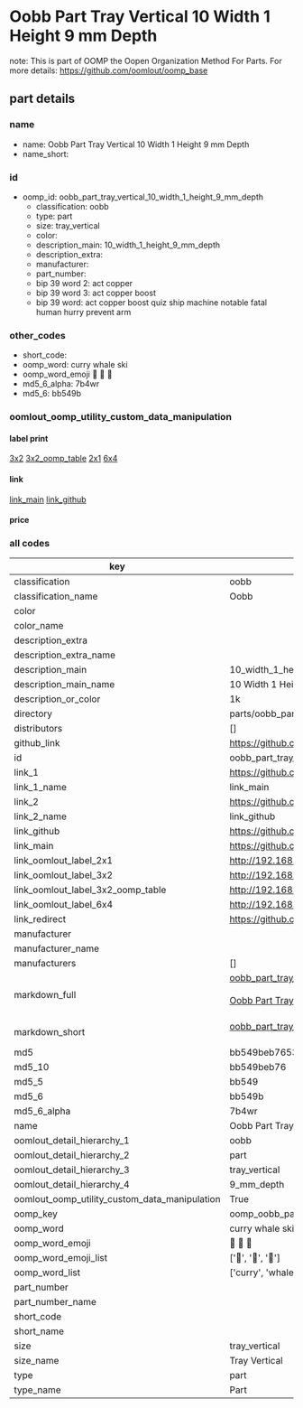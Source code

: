 # Oobb Part Tray Vertical 10 Width 1 Height 9 mm Depth  

note: This is part of OOMP the Oopen Organization Method For Parts. For more details: https://github.com/oomlout/oomp_base

##  part details
  







### name
* name: Oobb Part Tray Vertical 10 Width 1 Height 9 mm Depth
* name_short: 
### id
* oomp_id: oobb_part_tray_vertical_10_width_1_height_9_mm_depth
  * classification: oobb
  * type: part
  * size: tray_vertical
  * color: 
  * description_main: 10_width_1_height_9_mm_depth
  * description_extra: 
  * manufacturer: 
  * part_number: 
  * bip 39 word 2: act copper
  * bip 39 word 3: act copper boost
  * bip 39 word: act copper boost quiz ship machine notable fatal human hurry prevent arm

### other_codes
* short_code: 
* oomp_word: curry whale ski
* oomp_word_emoji :curry: :whale: :ski:
* md5_6_alpha: 7b4wr
* md5_6: bb549b






### oomlout_oomp_utility_custom_data_manipulation
#### label print
[3x2](http://192.168.1.245:1112/?label=oomp%207b4wr)
[3x2_oomp_table](http://192.168.1.108:1112/?label=oomp%207b4wr)
[2x1](http://192.168.1.242:1112/?label=oomp%207b4wr)
[6x4](http://192.168.1.55:1112/?label=oomp%207b4wr)    

#### link

[link_main](https://github.com/oomlout/oomlout_oomp_version_1_messy/tree/main/parts/oobb_part_tray_vertical_10_width_1_height_9_mm_depth) [link_github](https://github.com/oomlout/oomlout_oomp_version_1_messy/tree/main/parts/oobb_part_tray_vertical_10_width_1_height_9_mm_depth)                             

#### price







### all codes 
| key | value |  
| --- | --- |  
| classification | oobb |  
| classification_name | Oobb |  
| color |  |  
| color_name |  |  
| description_extra |  |  
| description_extra_name |  |  
| description_main | 10_width_1_height_9_mm_depth |  
| description_main_name | 10 Width 1 Height 9 mm Depth |  
| description_or_color | 1k |  
| directory | parts/oobb_part_tray_vertical_10_width_1_height_9_mm_depth |  
| distributors | [] |  
| github_link | https://github.com/oomlout/oomlout_oomp_part_src/tree/main/parts/oobb_part_tray_vertical_10_width_1_height_9_mm_depth |  
| id | oobb_part_tray_vertical_10_width_1_height_9_mm_depth |  
| link_1 | https://github.com/oomlout/oomlout_oomp_version_1_messy/tree/main/parts/oobb_part_tray_vertical_10_width_1_height_9_mm_depth |  
| link_1_name | link_main |  
| link_2 | https://github.com/oomlout/oomlout_oomp_version_1_messy/tree/main/parts/oobb_part_tray_vertical_10_width_1_height_9_mm_depth |  
| link_2_name | link_github |  
| link_github | https://github.com/oomlout/oomlout_oomp_version_1_messy/tree/main/parts/oobb_part_tray_vertical_10_width_1_height_9_mm_depth |  
| link_main | https://github.com/oomlout/oomlout_oomp_version_1_messy/tree/main/parts/oobb_part_tray_vertical_10_width_1_height_9_mm_depth |  
| link_oomlout_label_2x1 | http://192.168.1.242:1112/?label=oomp%207b4wr |  
| link_oomlout_label_3x2 | http://192.168.1.245:1112/?label=oomp%207b4wr |  
| link_oomlout_label_3x2_oomp_table | http://192.168.1.108:1112/?label=oomp%207b4wr |  
| link_oomlout_label_6x4 | http://192.168.1.55:1112/?label=oomp%207b4wr |  
| link_redirect | https://github.com/oomlout/oomlout_oomp_version_1_messy/tree/main/parts/oobb_part_tray_vertical_10_width_1_height_9_mm_depth |  
| manufacturer |  |  
| manufacturer_name |  |  
| manufacturers | [] |  
| markdown_full | [oobb_part_tray_vertical_10_width_1_height_9_mm_depth](none)<br>[](none)<br>[Oobb Part Tray Vertical 10 Width 1 Height 9 Mm Depth](none)<br><br> |  
| markdown_short | [oobb_part_tray_vertical_10_width_1_height_9_mm_depth](none)<br><br> |  
| md5 | bb549beb765392d216630afe334bf813 |  
| md5_10 | bb549beb76 |  
| md5_5 | bb549 |  
| md5_6 | bb549b |  
| md5_6_alpha | 7b4wr |  
| name | Oobb Part Tray Vertical 10 Width 1 Height 9 mm Depth |  
| oomlout_detail_hierarchy_1 | oobb |  
| oomlout_detail_hierarchy_2 | part |  
| oomlout_detail_hierarchy_3 | tray_vertical |  
| oomlout_detail_hierarchy_4 | 9_mm_depth |  
| oomlout_oomp_utility_custom_data_manipulation | True |  
| oomp_key | oomp_oobb_part_tray_vertical_10_width_1_height_9_mm_depth |  
| oomp_word | curry whale ski |  
| oomp_word_emoji | :curry: :whale: :ski: |  
| oomp_word_emoji_list | [':curry:', ':whale:', ':ski:'] |  
| oomp_word_list | ['curry', 'whale', 'ski'] |  
| part_number |  |  
| part_number_name |  |  
| short_code |  |  
| short_name |  |  
| size | tray_vertical |  
| size_name | Tray Vertical |  
| type | part |  
| type_name | Part |  
